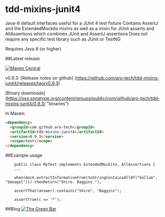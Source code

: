 # tdd-mixins-junit4
Java-8 default interfaces useful for a JUnit 4 test fixture
Contains AssertJ and the ExtendedMockito mixins as well as a mixin for JUnit asserts and AllAssertions which combines JUnit and AssertJ assertions
Does not require any specific test library such as JUnit or TestNG

Requires Java 8 (or higher)


##Latest release

[![Maven Central](https://maven-badges.herokuapp.com/maven-central/com.github.aro-tech/tdd-mixins-junit4/badge.svg)](http://search.maven.org/#artifactdetails|com.github.aro-tech|tdd-mixins-junit4|0.9.3|jar)

v0.9.3: [Release notes on github] (https://github.com/aro-tech/tdd-mixins-junit4/releases/tag/v0.9.3)

[Binary downloads] (https://oss.sonatype.org/content/groups/public/com/github/aro-tech/tdd-mixins-junit4/0.9.3/ "binaries")

In Maven:

```html
<dependency>
  <groupId>com.github.aro-tech</groupId>
  <artifactId>tdd-mixins-junit4</artifactId>
  <version>0.9.3</version>
  <scope>test</scope>
</dependency>
```

##Example usage 
```
	public class MyTest implements ExtendedMockito, AllAssertions { 
	...
```	

```
	when(mock.extractInformationFrom(toStringContainsAllOf("Gollum", "Smeagol"))).thenReturn("Shire. Baggins.");
```

```
	assertThat(answer).contains("Shire", "Baggins");
```
	
```
	assertTrue(c == '*');
```		
 
##Blog
[![The Green Bar](https://img.shields.io/badge/My_Blog:-The_Green_Bar-brightgreen.svg)](https://thegreenbar.wordpress.com/)
